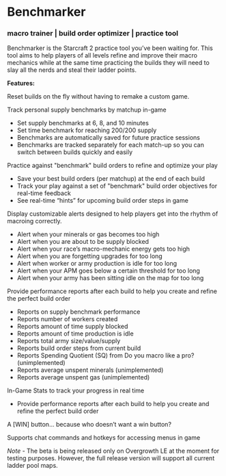 # Benchmarker

### macro trainer | build order optimizer | practice tool

Benchmarker is the Starcraft 2 practice tool you’ve been waiting for. This tool aims to help players of all levels refine and improve their macro mechanics while at the same time practicing the builds they will need to slay all the nerds and steal their ladder points.

**Features:**

Reset builds on the fly without having to remake a custom game.

Track personal supply benchmarks by matchup in-game
- Set supply benchmarks at 6, 8, and 10 minutes
- Set time benchmark for reaching 200/200 supply
- Benchmarks are automatically saved for future practice sessions
- Benchmarks are tracked separately for each match-up so you can switch between builds quickly and easily

Practice against "benchmark" build orders to refine and optimize your play
- Save your best build orders (per matchup) at the end of each build
- Track your play against a set of "benchmark" build order objectives for real-time feedback
- See real-time “hints” for upcoming build order steps in game

Display customizable alerts designed to help players get into the rhythm of macroing correctly.  
- Alert when your minerals or gas becomes too high
- Alert when you are about to be supply blocked
- Alert when your race’s macro-mechanic energy gets too high
- Alert when you are forgetting upgrades for too long
- Alert when worker or army production is idle for too long
- Alert when your APM goes below a certain threshold for too long
- Alert when your army has been sitting idle on the map for too long

Provide performance reports after each build to help you create and refine the perfect build order
- Reports on supply benchmark performance
- Reports number of workers created
- Reports amount of time supply blocked
- Reports amount of time production is idle
- Reports total army size/value/supply
- Reports build order steps from current build
- Reports Spending Quotient (SQ) from Do you macro like a pro? (unimplemented)
- Reports average unspent minerals (unimplemented)
- Reports average unspent gas (unimplemented)

In-Game Stats to track your progress in real time
- Provide performance reports after each build to help you create and refine the perfect build order

A [WIN] button... because who doesn’t want a win button?

Supports chat commands and hotkeys for accessing menus in game

*Note* - The beta is being released only on Overgrowth LE at the moment for testing purposes.  However, the full release version will support all current ladder pool maps.
